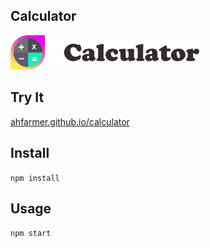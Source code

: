 Calculator
---
<img src="Logotype primary.png" width="60%" height="60%" />





Try It
---

[ahfarmer.github.io/calculator](https://ahfarmer.github.io/calculator/)



Install
---

`npm install`



Usage
---

`npm start`
